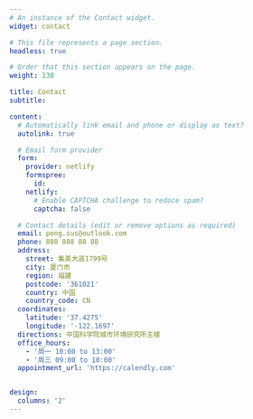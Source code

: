 ```yaml
---
# An instance of the Contact widget.
widget: contact

# This file represents a page section.
headless: true

# Order that this section appears on the page.
weight: 130

title: Contact
subtitle:

content:
  # Automatically link email and phone or display as text?
  autolink: true

  # Email form provider
  form:
    provider: netlify
    formspree:
      id:
    netlify:
      # Enable CAPTCHA challenge to reduce spam?
      captcha: false

  # Contact details (edit or remove options as required)
  email: peng.sus@outlook.com
  phone: 888 888 88 88
  address:
    street: 集美大道1799号
    city: 厦门市
    region: 福建
    postcode: '361021'
    country: 中国
    country_code: CN
  coordinates:
    latitude: '37.4275'
    longitude: '-122.1697'
  directions: 中国科学院城市环境研究所主楼
  office_hours:
    - '周一 10:00 to 13:00'
    - '周三 09:00 to 10:00'
  appointment_url: 'https://calendly.com'


design:
  columns: '2'
---
```

